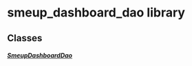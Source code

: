 


# smeup_dashboard_dao library











## Classes

##### [SmeupDashboardDao](../smeup_daos_smeup_dashboard_dao/SmeupDashboardDao-class.md)



 















